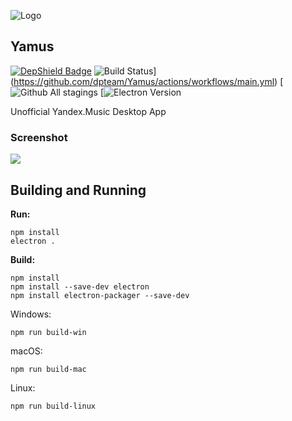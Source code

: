 ![Logo](https://upload.wikimedia.org/wikipedia/commons/2/2c/Yandex_Music_Russian_logo.svg)
## Yamus ##
[![DepShield Badge](https://depshield.sonatype.org/badges/dpteam/Yamus/depshield.svg)](https://depshield.github.io)
![Build Status](https://github.com/dpteam/Yamus/workflows/main/badge.svg)](https://github.com/dpteam/Yamus/actions/workflows/main.yml)
[![Github All stagings](https://img.shields.io/github/downloads/dpteam/Yamus/total.svg)
[![Electron Version](https://img.shields.io/badge/Electron-28.0.0-brightgreen.svg)
 
Unofficial Yandex.Music Desktop App

### Screenshot
![](https://i.imgur.com/k3WV4hR.png)

## Building and Running ##

**Run:** 

```
npm install
electron .
```

**Build:** 

```
npm install
npm install --save-dev electron
npm install electron-packager --save-dev
```

Windows: 

```
npm run build-win
```

macOS: 

```
npm run build-mac
```

Linux: 

```
npm run build-linux
```
